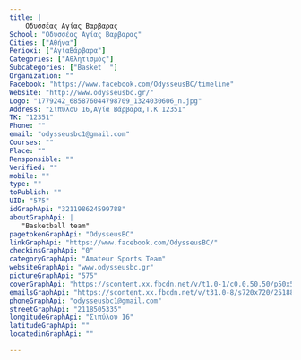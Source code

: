 ```yaml
---
title: |
    Οδυσσέας Αγίας Βαρβαρας
School: "Οδυσσέας Αγίας Βαρβαρας"
Cities: ["Αθήνα"]
Perioxi: ["ΑγίαΒάρβαρα"]
Categories: ["Αθλητισμός"]
Subcategories: ["Basket  "]
Organization: ""
Facebook: "https://www.facebook.com/OdysseusBC/timeline"
Website: "http://www.odysseusbc.gr/"
Logo: "1779242_685876044798709_1324030606_n.jpg"
Address: "Σιπύλου 16,Αγία Βάρβαρα,Τ.Κ 12351"
TK: "12351"
Phone: ""
email: "odysseusbc1@gmail.com"
Courses: ""
Place: ""
Rensponsible: ""
Verified: ""
mobile: ""
type: ""
toPublish: ""
UID: "575"
idGraphApi: "321198624599788"
aboutGraphApi: | 
   "Basketball team"
pagetokenGraphApi: "OdysseusBC"
linkGraphApi: "https://www.facebook.com/OdysseusBC/"
checkinsGraphApi: "0"
categoryGraphApi: "Amateur Sports Team"
websiteGraphApi: "www.odysseusbc.gr"
pictureGraphApi: "575"
coverGraphApi: "https://scontent.xx.fbcdn.net/v/t1.0-1/c0.0.50.50/p50x50/1779242_685876044798709_1324030606_n.jpg?oh=aa83585f8de0eae0c8bc676918f5eba2&amp;oe=5B49BFB5"
emailsGraphApi: "https://scontent.xx.fbcdn.net/v/t31.0-8/s720x720/25188734_1642409969145307_1263958724293357698_o.jpg?oh=f25e14332caff64f2f51a10d7f79066a&amp;oe=5B0140C3"
phoneGraphApi: "odysseusbc1@gmail.com"
streetGraphApi: "2118505335"
longitudeGraphApi: "Σιπύλου 16"
latitudeGraphApi: ""
locatedinGraphApi: ""

---
```





